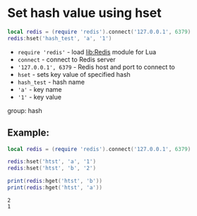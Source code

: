 # Set hash value using hset

```lua
local redis = (require 'redis').connect('127.0.0.1', 6379)
redis:hset('hash_test', 'a', '1')
```

- `require 'redis'` - load [lib:Redis](https://onelinerhub.com/lua-redis/how-to-install-lua-redis-module) module for Lua
- `connect` - connect to Redis server
- `'127.0.0.1', 6379` - Redis host and port to connect to
- `hset` - sets key value of specified hash
- `hash_test` - hash name
- `'a'` - key name
- `'1'` - key value

group: hash

## Example: 
```lua
local redis = (require 'redis').connect('127.0.0.1', 6379)

redis:hset('htst', 'a', '1')
redis:hset('htst', 'b', '2')

print(redis:hget('htst', 'b'))
print(redis:hget('htst', 'a'))
```
```
2
1

```

